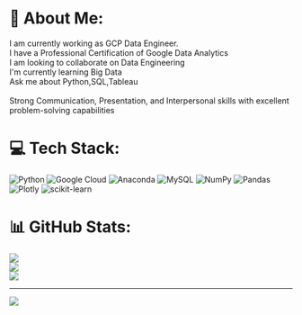 # 💫 About Me:
I am currently working as GCP Data Engineer.<br>I have a Professional Certification of Google Data Analytics <br>I am looking to collaborate on Data Engineering<br>I'm currently learning Big Data<br>Ask me about Python,SQL,Tableau<br>
<br>Strong Communication, Presentation, and Interpersonal skills with excellent problem-solving capabilities</br>




# 💻 Tech Stack:
![Python](https://img.shields.io/badge/python-3670A0?style=for-the-badge&logo=python&logoColor=ffdd54) ![Google Cloud](https://img.shields.io/badge/Google%20Cloud-%234285F4.svg?style=for-the-badge&logo=google-cloud&logoColor=white) ![Anaconda](https://img.shields.io/badge/Anaconda-%2344A833.svg?style=for-the-badge&logo=anaconda&logoColor=white) ![MySQL](https://img.shields.io/badge/mysql-%2300f.svg?style=for-the-badge&logo=mysql&logoColor=white) ![NumPy](https://img.shields.io/badge/numpy-%23013243.svg?style=for-the-badge&logo=numpy&logoColor=white) ![Pandas](https://img.shields.io/badge/pandas-%23150458.svg?style=for-the-badge&logo=pandas&logoColor=white) ![Plotly](https://img.shields.io/badge/Plotly-%233F4F75.svg?style=for-the-badge&logo=plotly&logoColor=white) ![scikit-learn](https://img.shields.io/badge/scikit--learn-%23F7931E.svg?style=for-the-badge&logo=scikit-learn&logoColor=white)
# 📊 GitHub Stats:
![](https://github-readme-stats.vercel.app/api?username=akki9008&theme=dark&hide_border=false&include_all_commits=false&count_private=false)<br/>
![](https://github-readme-streak-stats.herokuapp.com/?user=akki9008&theme=dark&hide_border=false)<br/>
![](https://github-readme-stats.vercel.app/api/top-langs/?username=akki9008&theme=dark&hide_border=false&include_all_commits=false&count_private=false&layout=compact)

---
[![](https://visitcount.itsvg.in/api?id=akki9008&icon=0&color=0)](https://visitcount.itsvg.in)
